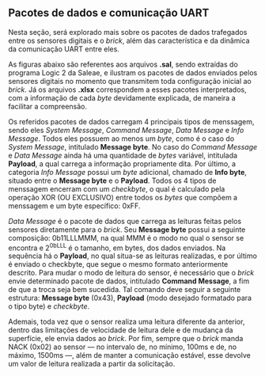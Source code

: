 ## Pacotes de dados e comunicação UART

Nesta seção, será explorado mais sobre os pacotes de dados trafegados entre os sensores digitais e o *brick*, além das característica e da dinâmica da comunicação UART entre eles. 

As figuras abaixo são referentes aos arquivos **.sal**, sendo extraídas do programa Logic 2 da Saleae, e ilustram os pacotes de dados enviados pelos sensores digitais no momento que transmitem toda configuração inicial ao *brick*. Já os arquivos **.xlsx** correspondem a esses pacotes interpretados, com a informação de cada *byte* devidamente explicada, de maneira a facilitar a compreensão. 

Os referidos pacotes de dados carregam 4 principais tipos de menssagem, sendo eles *System Message*, *Command Message*, *Data Message* e *Info Message*. Todos eles possuem ao menos um *byte*, como é o caso do *System Message*, intitulado **Message byte**. No caso do *Command Message* e *Data Message* ainda há uma quantidade de *bytes* variável, intitulada **Payload**, a qual carrega a informação propriamente dita. Por último, a categoria *Info Message* possui um *byte* adicional, chamado de **Info byte**, situado entre o **Message byte** e o **Payload**. Todos os 4 tipos de menssagem encerram com um *checkbyte*, o qual é calculado pela operação XOR (OU EXCLUSIVO) entre todos os *bytes* que compõem a menssagem e um byte específico: 0xFF.

*Data Message* é o pacote de dados que carrega as leituras feitas pelos sensores diretamente para o *brick*. Seu **Message byte** possui a seguinte composição: 0b11LLLMMM, na qual MMM é o modo no qual o sensor se encontra e 2<sup>0bLLL</sup> é o tamanho, em bytes, dos dados enviados. Na sequência há o **Payload**, no qual situa-se as leituras realizadas, e por último é enviado o checkbyte, que segue o mesmo formato anteriormente descrito. Para mudar o modo de leitura do sensor, é necessário que o *brick* envie determinado pacote de dados, intitulado **Command Message**, a fim de que a troca seja bem sucedida. Tal comando deve seguir a seguinte estrutura: **Message byte** (0x43), **Payload** (modo desejado formatado para o tipo byte) e *checkbyte*.

Ademais, toda vez que o sensor realiza uma leitura diferente da anterior, dentro das limitações de velocidade de leitura dele e de mudança da superfície, ele envia dados ao *brick*. Por fim, sempre que o *brick* manda NACK (0x02) ao sensor — no intervalo de, no mínimo, 100ms e de, no máximo, 1500ms —, além de manter a comunicação estável, esse devolve um valor de leitura realizada a partir da solicitação. 


